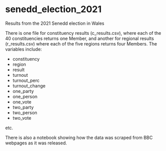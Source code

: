 # senedd_election_2021
Results from the 2021 Senedd election in Wales

There is one file for constituency results (c_results.csv), where each of the 40 constituencies returns one Member, and another for regional results (r_results.csv) where each of the five regions returns four Members. The variables include:

- constituency
- region
- result
- turnout
- turnout_perc
- turnout_change
- one_party
- one_person
- one_vote
- two_party
- two_person
- two_vote

etc.

There is also a notebook showing how the data was scraped from BBC webpages as it was released.
